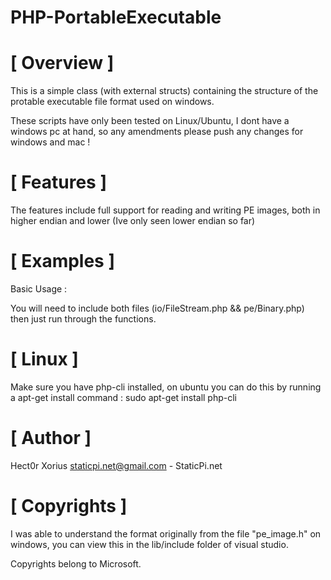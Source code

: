 # PHP-PortableExecutable

# [ Overview ]
This is a simple class (with external structs) containing the structure of the protable executable file format used on windows.

These scripts have only been tested on Linux/Ubuntu, I dont have a windows pc at hand, so any amendments please push any changes for windows and mac !

# [ Features ]
The features include full support for reading and writing PE images, both in higher endian and lower (Ive only seen lower endian so far)

# [ Examples ]

Basic Usage :

You will need to include both files (io/FileStream.php && pe/Binary.php) then just run through the functions.

# [ Linux ]
Make sure you have php-cli installed, on ubuntu you can do this by running a apt-get install command :
sudo apt-get install php-cli

# [ Author ]
Hect0r Xorius <staticpi.net@gmail.com> - StaticPi.net

# [ Copyrights ]
I was able to understand the format originally from the file "pe_image.h" on windows, you can view this in the lib/include folder of visual studio.

Copyrights belong to Microsoft.
